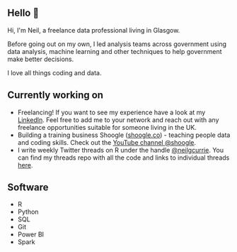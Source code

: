 ## Hello 👋

Hi, I'm Neil, a freelance data professional living in Glasgow. 

Before going out on my own, I led analysis teams across government using data analysis, machine learning and other techniques to help government make better decisions. 

I love all things coding and data.

## Currently working on

* Freelancing! If you want to see my experience have a look at my [LinkedIn](https://www.linkedin.com/in/neilgcurrie/). Feel free to add me to your network and reach out with any freelance opportunities suitable for someone living in the UK.
* Building a training business Shoogle ([shoogle.co](shoogle.co)) - teaching people data and coding skills. Check out the [YouTube channel @shoogle](youtube.com/@shoogle).
* I write weekly Twitter threads on R under the handle [@neilgcurrie](https://twitter.com/neilgcurrie). You can find my threads repo with all the code and links to individual threads [here](https://github.com/neilcuz/threads).

## Software

* R
* Python
* SQL
* Git 
* Power BI
* Spark

